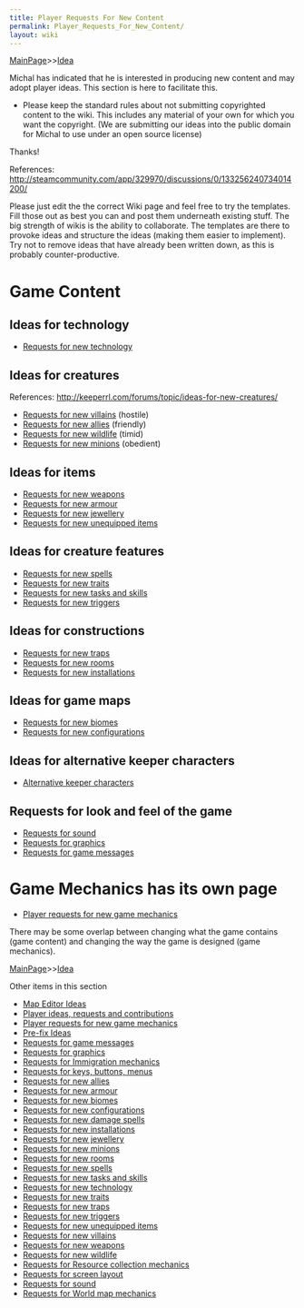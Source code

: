 ```yaml
---
title: Player Requests For New Content
permalink: Player_Requests_For_New_Content/
layout: wiki
---
```


[MainPage](/keeperrl_wiki/ "wikilink")>>[Idea](/keeperrl_wiki/Idea "wikilink")

Michal has indicated that he is interested in producing new content and
may adopt player ideas. This section is here to facilitate this.

-   Please keep the standard rules about not submitting copyrighted
    content to the wiki. This includes any material of your own for
    which you want the copyright. (We are submitting our ideas into the
    public domain for Michal to use under an open source license)

Thanks!

References:
<http://steamcommunity.com/app/329970/discussions/0/133256240734014200/>

Please just edit the the correct Wiki page and feel free to try the
templates. Fill those out as best you can and post them underneath
existing stuff. The big strength of wikis is the ability to collaborate.
The templates are there to provoke ideas and structure the ideas (making
them easier to implement). Try not to remove ideas that have already
been written down, as this is probably counter-productive.

Game Content
============

Ideas for technology
--------------------

-   [Requests for new
    technology](/keeperrl_wiki/Requests_For_New_Technology "wikilink")

Ideas for creatures
-------------------

References: <http://keeperrl.com/forums/topic/ideas-for-new-creatures/>

-   [Requests for new villains](/keeperrl_wiki/Requests_For_New_Villains "wikilink")
    (hostile)
-   [Requests for new allies](/keeperrl_wiki/Requests_For_New_Allies "wikilink")
    (friendly)
-   [Requests for new wildlife](/keeperrl_wiki/Requests_For_New_Wildlife "wikilink")
    (timid)
-   [Requests for new minions](/keeperrl_wiki/Requests_For_New_Minions "wikilink")
    (obedient)

Ideas for items
---------------

-   [Requests for new weapons](/keeperrl_wiki/Requests_For_New_Weapons "wikilink")
-   [Requests for new armour](/keeperrl_wiki/Requests_For_New_Armour "wikilink")
-   [Requests for new jewellery](/keeperrl_wiki/Requests_For_New_Jewellery "wikilink")
-   [Requests for new unequipped
    items](/keeperrl_wiki/Requests_For_New_Unequipped_Items "wikilink")

Ideas for creature features
---------------------------

-   [Requests for new spells](/keeperrl_wiki/Requests_For_New_Spells "wikilink")
-   [Requests for new traits](/keeperrl_wiki/Requests_For_New_Traits "wikilink")
-   [Requests for new tasks and
    skills](/keeperrl_wiki/Requests_For_New_Tasks_And_Skills "wikilink")
-   [Requests for new triggers](/keeperrl_wiki/Requests_For_New_Triggers "wikilink")

Ideas for constructions
-----------------------

-   [Requests for new traps](/keeperrl_wiki/Requests_For_New_Traps "wikilink")
-   [Requests for new rooms](/keeperrl_wiki/Requests_For_New_Rooms "wikilink")
-   [Requests for new
    installations](/keeperrl_wiki/Requests_For_New_Installations "wikilink")

Ideas for game maps
-------------------

-   [Requests for new biomes](/keeperrl_wiki/Requests_For_New_Biomes "wikilink")
-   [Requests for new
    configurations](/keeperrl_wiki/Requests_For_New_Configurations "wikilink")

Ideas for alternative keeper characters
---------------------------------------

-   [Alternative keeper
    characters](/keeperrl_wiki/Alternative_Keeper_Characters "wikilink")

Requests for look and feel of the game
--------------------------------------

-   [Requests for sound](/keeperrl_wiki/Requests_For_Sound "wikilink")
-   [Requests for graphics](/keeperrl_wiki/Requests_For_Graphics "wikilink")
-   [Requests for game messages](/keeperrl_wiki/Requests_For_Game_Messages "wikilink")

Game Mechanics has its own page
===============================

-   [Player requests for new game
    mechanics](/keeperrl_wiki/Player_Requests_For_New_Game_Mechanics "wikilink")

There may be some overlap between changing what the game contains (game
content) and changing the way the game is designed (game mechanics).

[MainPage](/keeperrl_wiki/ "wikilink")>>[Idea](/keeperrl_wiki/Idea "wikilink")

Other items in this section
-    [Map Editor Ideas](/keeperrl_wiki/Map_Editor_Ideas "wikilink")
-    [Player ideas, requests and contributions](/keeperrl_wiki/Player_Ideas,_Requests_And_Contributions "wikilink")
-    [Player requests for new game mechanics](/keeperrl_wiki/Player_Requests_For_New_Game_Mechanics "wikilink")
-    [Pre-fix Ideas](/keeperrl_wiki/Pre-fix_Ideas "wikilink")
-    [Requests for game messages](/keeperrl_wiki/Requests_For_Game_Messages "wikilink")
-    [Requests for graphics](/keeperrl_wiki/Requests_For_Graphics "wikilink")
-    [Requests for Immigration mechanics](/keeperrl_wiki/Requests_For_Immigration_Mechanics "wikilink")
-    [Requests for keys, buttons, menus](/keeperrl_wiki/Requests_For_Keys,_Buttons,_Menus "wikilink")
-    [Requests for new allies](/keeperrl_wiki/Requests_For_New_Allies "wikilink")
-    [Requests for new armour](/keeperrl_wiki/Requests_For_New_Armour "wikilink")
-    [Requests for new biomes](/keeperrl_wiki/Requests_For_New_Biomes "wikilink")
-    [Requests for new configurations](/keeperrl_wiki/Requests_For_New_Configurations "wikilink")
-    [Requests for new damage spells](/keeperrl_wiki/Requests_For_New_Damage_Spells "wikilink")
-    [Requests for new installations](/keeperrl_wiki/Requests_For_New_Installations "wikilink")
-    [Requests for new jewellery](/keeperrl_wiki/Requests_For_New_Jewellery "wikilink")
-    [Requests for new minions](/keeperrl_wiki/Requests_For_New_Minions "wikilink")
-    [Requests for new rooms](/keeperrl_wiki/Requests_For_New_Rooms "wikilink")
-    [Requests for new spells](/keeperrl_wiki/Requests_For_New_Spells "wikilink")
-    [Requests for new tasks and skills](/keeperrl_wiki/Requests_For_New_Tasks_And_Skills "wikilink")
-    [Requests for new technology](/keeperrl_wiki/Requests_For_New_Technology "wikilink")
-    [Requests for new traits](/keeperrl_wiki/Requests_For_New_Traits "wikilink")
-    [Requests for new traps](/keeperrl_wiki/Requests_For_New_Traps "wikilink")
-    [Requests for new triggers](/keeperrl_wiki/Requests_For_New_Triggers "wikilink")
-    [Requests for new unequipped items](/keeperrl_wiki/Requests_For_New_Unequipped_Items "wikilink")
-    [Requests for new villains](/keeperrl_wiki/Requests_For_New_Villains "wikilink")
-    [Requests for new weapons](/keeperrl_wiki/Requests_For_New_Weapons "wikilink")
-    [Requests for new wildlife](/keeperrl_wiki/Requests_For_New_Wildlife "wikilink")
-    [Requests for Resource collection mechanics](/keeperrl_wiki/Requests_For_Resource_Collection_Mechanics "wikilink")
-    [Requests for screen layout](/keeperrl_wiki/Requests_For_Screen_Layout "wikilink")
-    [Requests for sound](/keeperrl_wiki/Requests_For_Sound "wikilink")
-    [Requests for World map mechanics](/keeperrl_wiki/Requests_For_World_Map_Mechanics "wikilink")
